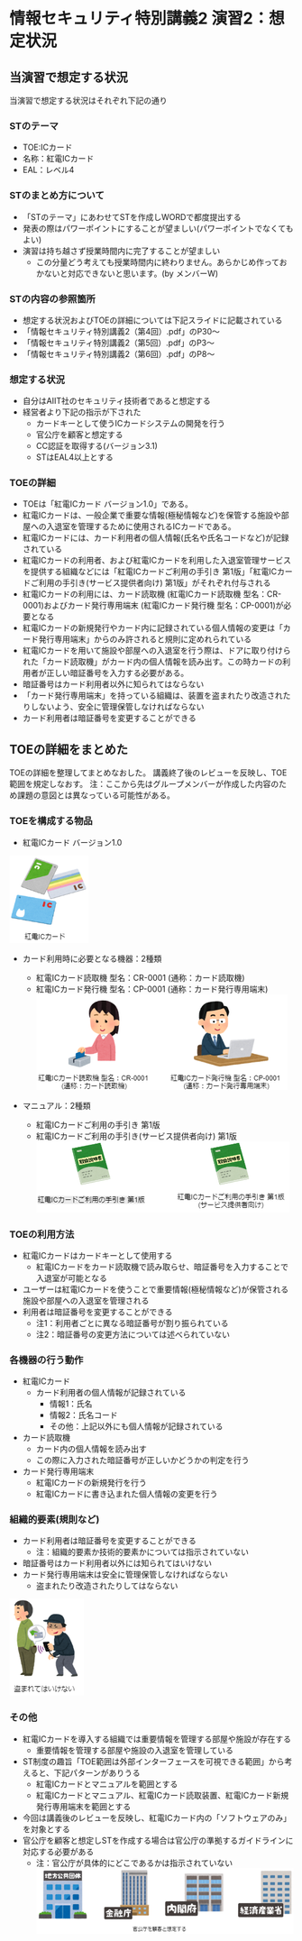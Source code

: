 # 情報セキュリティ特別講義2 演習2：想定状況
## 当演習で想定する状況
当演習で想定する状況はそれぞれ下記の通り

### STのテーマ
- TOE:ICカード
- 名称：紅電ICカード
- EAL：レベル4

### STのまとめ方について
- 「STのテーマ」にあわせてSTを作成しWORDで都度提出する
- 発表の際はパワーポイントにすることが望ましい(パワーポイントでなくてもよい)
- 演習は持ち越さず授業時間内に完了することが望ましい
  - この分量どう考えても授業時間内に終わりません。あらかじめ作っておかないと対応できないと思います。(by メンバーW)

### STの内容の参照箇所
- 想定する状況およびTOEの詳細については下記スライドに記載されている
- 「情報セキュリティ特別講義2（第4回）.pdf」のP30～
- 「情報セキュリティ特別講義2（第5回）.pdf」のP3～
- 「情報セキュリティ特別講義2（第6回）.pdf」のP8～

### 想定する状況
- 自分はAIIT社のセキュリティ技術者であると想定する
- 経営者より下記の指示が下された
  - カードキーとして使うICカードシステムの開発を行う
  - 官公庁を顧客と想定する
  - CC認証を取得する(バージョン3.1)
  - STはEAL4以上とする

### TOEの詳細
- TOEは「紅電ICカード バージョン1.0」である。
- 紅電ICカードは、一般企業で重要な情報(極秘情報など)を保管する施設や部屋への入退室を管理するために使用されるICカードである。
- 紅電ICカードには、カード利用者の個人情報(氏名や氏名コードなど)が記録されている
- 紅電ICカードの利用者、および紅電ICカードを利用した入退室管理サービスを提供する組織などには「紅電ICカードご利用の手引き 第1版」「紅電ICカードご利用の手引き(サービス提供者向け) 第1版」がそれぞれ付与される
- 紅電ICカードの利用には、カード読取機 (紅電ICカード読取機 型名：CR-0001)およびカード発行専用端末 (紅電ICカード発行機 型名：CP-0001)が必要となる
- 紅電ICカードの新規発行やカード内に記録されている個人情報の変更は「カード発行専用端末」からのみ許されると規則に定めれられている
- 紅電ICカードを用いて施設や部屋への入退室を行う際は、ドアに取り付けられた「カード読取機」がカード内の個人情報を読み出す。この時カードの利用者が正しい暗証番号を入力する必要がある。
- 暗証番号はカード利用者以外に知られてはならない
- 「カード発行専用端末」を持っている組織は、装置を盗まれたり改造されたりしないよう、安全に管理保管しなければならない
- カード利用者は暗証番号を変更することができる

## TOEの詳細をまとめた
TOEの詳細を整理してまとめなおした。
講義終了後のレビューを反映し、TOE範囲を規定しなおす。
注：ここから先はグループメンバーが作成した内容のため課題の意図とは異なっている可能性がある。  
  
### TOEを構成する物品
- 紅電ICカード バージョン1.0

![situation_003_ICカード.png](https://github.com/a1852rw/aiit_006_secspecial_02/blob/master/002_%E3%82%B0%E3%83%AB%E3%83%BC%E3%83%97%E6%BC%94%E7%BF%92/001_%E7%94%BB%E5%83%8F%E7%BD%AE%E3%81%8D%E5%A0%B4/situation_003_IC%E3%82%AB%E3%83%BC%E3%83%89.png)

- カード利用時に必要となる機器：2種類
  - 紅電ICカード読取機 型名：CR-0001 (通称：カード読取機)
  - 紅電ICカード発行機 型名：CP-0001 (通称：カード発行専用端末)
![situation_002_周辺機器.png](https://github.com/a1852rw/aiit_006_secspecial_02/blob/master/002_%E3%82%B0%E3%83%AB%E3%83%BC%E3%83%97%E6%BC%94%E7%BF%92/001_%E7%94%BB%E5%83%8F%E7%BD%AE%E3%81%8D%E5%A0%B4/situation_002_%E5%91%A8%E8%BE%BA%E6%A9%9F%E5%99%A8.png)

- マニュアル：2種類
  - 紅電ICカードご利用の手引き 第1版
  - 紅電ICカードご利用の手引き(サービス提供者向け) 第1版
![situation_001_マニュアル.png](https://github.com/a1852rw/aiit_006_secspecial_02/blob/master/002_%E3%82%B0%E3%83%AB%E3%83%BC%E3%83%97%E6%BC%94%E7%BF%92/001_%E7%94%BB%E5%83%8F%E7%BD%AE%E3%81%8D%E5%A0%B4/situation_001_%E3%83%9E%E3%83%8B%E3%83%A5%E3%82%A2%E3%83%AB.png)
  

### TOEの利用方法
- 紅電ICカードはカードキーとして使用する
  - 紅電ICカードをカード読取機で読み取らせ、暗証番号を入力することで入退室が可能となる
- ユーザーは紅電ICカードを使うことで重要情報(極秘情報など)が保管される施設や部屋への入退室を管理される
- 利用者は暗証番号を変更することができる
  - 注1：利用者ごとに異なる暗証番号が割り振られている
  - 注2：暗証番号の変更方法については述べられていない

### 各機器の行う動作
- 紅電ICカード
  - カード利用者の個人情報が記録されている
    - 情報1：氏名
    - 情報2：氏名コード
    - その他：上記以外にも個人情報が記録されている
- カード読取機
  - カード内の個人情報を読み出す
  - この際に入力された暗証番号が正しいかどうかの判定を行う
- カード発行専用端末
  - 紅電ICカードの新規発行を行う
  - 紅電ICカードに書き込まれた個人情報の変更を行う

### 組織的要素(規則など)
- カード利用者は暗証番号を変更することができる
  - 注：組織的要素か技術的要素かについては指示されていない
- 暗証番号はカード利用者以外には知られてはいけない
- カード発行専用端末は安全に管理保管しなければならない
  - 盗まれたり改造されたりしてはならない

![situation_004_盗まれてはいけない.png](https://github.com/a1852rw/aiit_006_secspecial_02/blob/master/002_%E3%82%B0%E3%83%AB%E3%83%BC%E3%83%97%E6%BC%94%E7%BF%92/001_%E7%94%BB%E5%83%8F%E7%BD%AE%E3%81%8D%E5%A0%B4/situation_004_%E7%9B%97%E3%81%BE%E3%82%8C%E3%81%A6%E3%81%AF%E3%81%84%E3%81%91%E3%81%AA%E3%81%84.png)
  
### その他
- 紅電ICカードを導入する組織では重要情報を管理する部屋や施設が存在する
  - 重要情報を管理する部屋や施設の入退室を管理している
- ST制度の趣旨「TOE範囲は外部インターフェースを可視できる範囲」から考えると、下記パターンがありうる
    - 紅電ICカードとマニュアルを範囲とする
    - 紅電ICカードとマニュアル、紅電ICカード読取装置、紅電ICカード新規発行専用端末を範囲とする
- 今回は講義後のレビューを反映し、紅電ICカード内の「ソフトウェアのみ」を対象とする
- 官公庁を顧客と想定しSTを作成する場合は官公庁の準拠するガイドラインに対応する必要がある
  - 注：官公庁が具体的にどこであるかは指示されていない
![situation_005_官公庁が顧客.png](https://github.com/a1852rw/aiit_006_secspecial_02/blob/master/002_%E3%82%B0%E3%83%AB%E3%83%BC%E3%83%97%E6%BC%94%E7%BF%92/001_%E7%94%BB%E5%83%8F%E7%BD%AE%E3%81%8D%E5%A0%B4/situation_005_%E5%AE%98%E5%85%AC%E5%BA%81%E3%81%8C%E9%A1%A7%E5%AE%A2.png)
